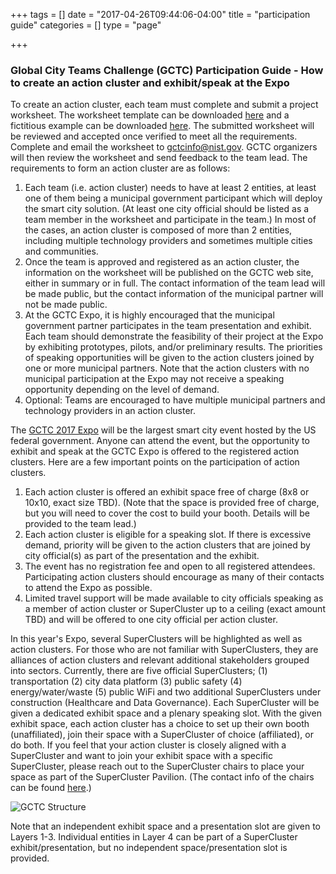 +++
tags = []
date = "2017-04-26T09:44:06-04:00"
title = "participation guide"
categories = []
type = "page"

+++

### Global City Teams Challenge (GCTC) Participation Guide - How to create an action cluster and exhibit/speak at the Expo

To create an action cluster, each team must complete and submit a project worksheet. The worksheet template can be downloaded [here](https://drive.google.com/file/d/0B8nL0SuAAnfXWnFHLUdTRVpNMEE/view?usp=sharing) and a fictitious example can be downloaded [here](https://drive.google.com/file/d/0B8nL0SuAAnfXdmhXajNmSHVZUW8/view?usp=sharing). The submitted worksheet will be reviewed and accepted once verified to meet all the requirements. Complete and email the worksheet to [gctcinfo@nist.gov](mailto:gctcinfo@nist.gov). GCTC organizers will then review the worksheet and send feedback to the team lead. The requirements to form an action cluster are as follows:

1.  Each team (i.e. action cluster) needs to have at least 2 entities, at least one of them being a municipal government participant which will deploy the smart city solution. (At least one city official should be listed as a team member in the worksheet and participate in the team.) In most of the cases, an action cluster is composed of more than 2 entities, including multiple technology providers and sometimes multiple cities and communities.
2.  Once the team is approved and registered as an action cluster, the information on the worksheet will be published on the GCTC web site, either in summary or in full. The contact information of the team lead will be made public, but the contact information of the municipal partner will not be made public.
3.  At the GCTC Expo, it is highly encouraged that the municipal government partner participates in the team presentation and exhibit. Each team should demonstrate the feasibility of their project at the Expo by exhibiting prototypes, pilots, and/or preliminary results. The priorities of speaking opportunities will be given to the action clusters joined by one or more municipal partners. Note that the action clusters with no municipal participation at the Expo may not receive a speaking opportunity depending on the level of demand.
4.  Optional: Teams are encouraged to have multiple municipal partners and technology providers in an action cluster.

The [GCTC 2017 Expo](https://pages.nist.gov/GCTC/event/gctc-expo-2017/) will be the largest smart city event hosted by the US federal government. Anyone can attend the event, but the opportunity to exhibit and speak at the GCTC Expo is offered to the registered action clusters. Here are a few important points on the participation of action clusters.

1.  Each action cluster is offered an exhibit space free of charge (8x8 or 10x10, exact size TBD). (Note that the space is provided free of charge, but you will need to cover the cost to build your booth. Details will be provided to the team lead.)
2.  Each action cluster is eligible for a speaking slot. If there is excessive demand, priority will be given to the action clusters that are joined by city official(s) as part of the presentation and the exhibit.
3.  The event has no registration fee and open to all registered attendees. Participating action clusters should encourage as many of their contacts to attend the Expo as possible.
4.  Limited travel support will be made available to city officials speaking as a member of action cluster or SuperCluster up to a ceiling (exact amount TBD) and will be offered to one city official per action cluster.

In this year's Expo, several SuperClusters will be highlighted as well as action clusters. For those who are not familiar with SuperClusters, they are alliances of action clusters and relevant additional stakeholders grouped into sectors. Currently, there are five official SuperClusters; (1) transportation (2) city data platform (3) public safety (4) energy/water/waste (5) public WiFi and two additional SuperClusters under construction (Healthcare and Data Governance). Each SuperCluster will be given a dedicated exhibit space and a plenary speaking slot. With the given exhibit space, each action cluster has a choice to set up their own booth (unaffiliated), join their space with a SuperCluster of choice (affiliated), or do both. If you feel that your action cluster is closely aligned with a SuperCluster and want to join your exhibit space with a specific SuperCluster, please reach out to the SuperCluster chairs to place your space as part of the SuperCluster Pavilion. (The contact info of the chairs can be found [here](https://docs.google.com/spreadsheets/d/1a697VZZElvLgYISq0ukHhLsK556HQPcdIt_IG6gTPfM/edit?usp=sharing).)

![GCTC Structure](/GCTC/img/gctc-structure.png)

Note that an independent exhibit space and a presentation slot are given to Layers 1-3. Individual entities in Layer 4 can be part of a SuperCluster exhibit/presentation, but no independent space/presentation slot is provided.
